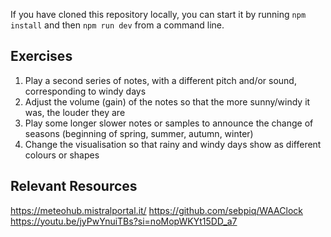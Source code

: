 If you have cloned this repository locally, you can start it by running `npm install` and then `npm run dev` from a command line.

## Exercises

1. Play a second series of notes, with a different pitch and/or sound, corresponding to windy days
2. Adjust the volume (gain) of the notes so that the more sunny/windy it was, the louder they are
3. Play some longer slower notes or samples to announce the change of seasons (beginning of spring, summer, autumn, winter)
4. Change the visualisation so that rainy and windy days show as different colours or shapes

## Relevant Resources

https://meteohub.mistralportal.it/
https://github.com/sebpiq/WAAClock
https://youtu.be/jyPwYnuiTBs?si=noMopWKYt15DD_a7
